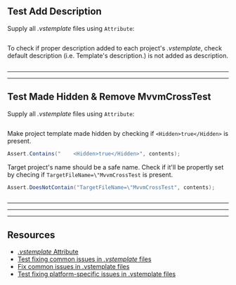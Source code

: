 


## Test Add Description

Supply all *.vstemplate* files using `Attribute`:

```cs --region "Get Paths of all .vstemplate Files" --source-file .\..\..\..\..\MvvmCross.Template.Test\Data\VsTemplateFilesAttribute.cs --project .\..\..\..\..\MvvmCross.Template.Test\MvvmCross.Template.Test.csproj
```

To check if proper description added to each project's *.vstemplate*, check default description (i.e. Template's description.) is not added as description.

```cs --region "Test Add Description" --source-file .\..\..\..\..\MvvmCross.Template.Test\FixCommonIssues\FixVsTemplateShould.cs --project .\..\..\..\..\MvvmCross.Template.Test\MvvmCross.Template.Test.csproj
```


___
___


## Test Made Hidden & Remove MvvmCrossTest

Supply all *.vstemplate* files using `Attribute`:

```cs --region "Get Paths of all .vstemplate Files" --source-file .\..\..\..\..\MvvmCross.Template.Test\Data\VsTemplateFilesAttribute.cs --project .\..\..\..\..\MvvmCross.Template.Test\MvvmCross.Template.Test.csproj
```

Make project template made hidden by checking if `<Hidden>true</Hidden>` is present.

```cs
Assert.Contains("    <Hidden>true</Hidden>", contents);
```

Target project's name should be a safe name. Check if it'll be propertly set by checing if `TargetFileName=\"MvvmCrossTest` is present.

```cs
Assert.DoesNotContain("TargetFileName=\"MvvmCrossTest", contents);
```

```cs --region "Test Make Hidden & Remove MvvmCrossTest" --source-file .\..\..\..\..\MvvmCross.Template.Test\FixCommonIssues\FixVsTemplateShould.cs --project .\..\..\..\..\MvvmCross.Template.Test\MvvmCross.Template.Test.csproj
```



___
___
___



## Resources

* [*.vstemplate* Attribute][1]
* [Test fixing common issues in *.vstemplate* files][2]
* [Fix common issues in .vstemplate files][3]
* [Test fixing platform-specific issues in .vstemplate files][4]















[1]: https://dev.azure.com/prosocode/VS/_git/MvxTemplate?path=%2FMvvmCross.Template.Test%2FData%2FVsTemplateFilesAttribute.cs&version=GBdev "Attribute to get all projects .vstemplate files - Azure DevOps"
[2]: https://dev.azure.com/prosocode/VS/_git/MvxTemplate?path=%2FMvvmCross.Template.Test%2FFixCommonIssues%2FFixVsTemplateShould.cs&version=GBdev "Test fixing common issues in .vstemplate files - Azure DevOps"
[3]: ./../../Code/2.%20Fix%20Common%20Issues/3.%20Fix%20vstemplate.md "Fix common issues in .vstemplate files"
[4]: ./../../Test/2.%20Fix%20Project-Specific%20Issues/1.%20Fix%20vstemplate.md "Test fixing platform-specific issues in .vstemplate files"